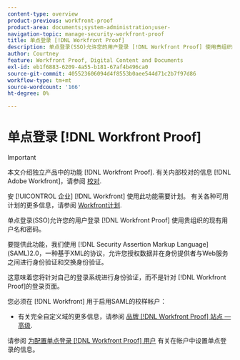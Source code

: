 ```yaml
---
content-type: overview
product-previous: workfront-proof
product-area: documents;system-administration;user-
navigation-topic: manage-security-workfront-proof
title: 单点登录 [!DNL Workfront Proof]
description: 单点登录(SSO)允许您的用户登录 [!DNL Workfront Proof] 使用贵组织的现有用户名和密码。
author: Courtney
feature: Workfront Proof, Digital Content and Documents
exl-id: eb1f6883-6209-4a55-b181-67af4b496ca0
source-git-commit: 405523606094d4f8553b0aee544d71c2b7f97d86
workflow-type: tm+mt
source-wordcount: '166'
ht-degree: 0%

---
```


# 单点登录 [!DNL Workfront Proof]

>[!IMPORTANT]
>
>本文介绍独立产品中的功能 [!DNL Workfront Proof]. 有关内部校对的信息 [!DNL Adobe Workfront]，请参阅 [校对](../../../review-and-approve-work/proofing/proofing.md).

安 [!UICONTROL 企业] [!DNL Workfront] 使用此功能需要计划。 有关各种可用计划的更多信息，请参阅 [Workfront计划](https://www.workfront.com/plans).

单点登录(SSO)允许您的用户登录 [!DNL Workfront Proof] 使用贵组织的现有用户名和密码。

要提供此功能，我们使用 [!DNL Security Assertion Markup Language] (SAML)2.0，一种基于XML的协议，允许您授权数据并在身份提供者与Web服务之间进行身份验证和交换身份验证。

这意味着您将针对自己的登录系统进行身份验证，而不是针对 [!DNL Workfront Proof]的登录页面。

您必须在 [!DNL Workfront] 用于启用SAML的校样帐户：

<!--* Custom sub-domains are free to set up. See our [Configure a branded domain in Workfront Proof](../../../workfront-proof/wp-acct-admin/branding/configure-branded-domain-in-wp.md) for more information.-->
* 有关完全自定义域的更多信息，请参阅  [品牌 [!DNL Workfront Proof] 站点 — 高级](../../../workfront-proof/wp-acct-admin/branding/brand-wp-site-advanced.md).

请参阅 [为配置单点登录 [!DNL Workfront Proof] 用户](../../../workfront-proof/wp-acct-admin/account-settings/configure-sso-for-wp-users.md) 有关在帐户中设置单点登录的信息。
